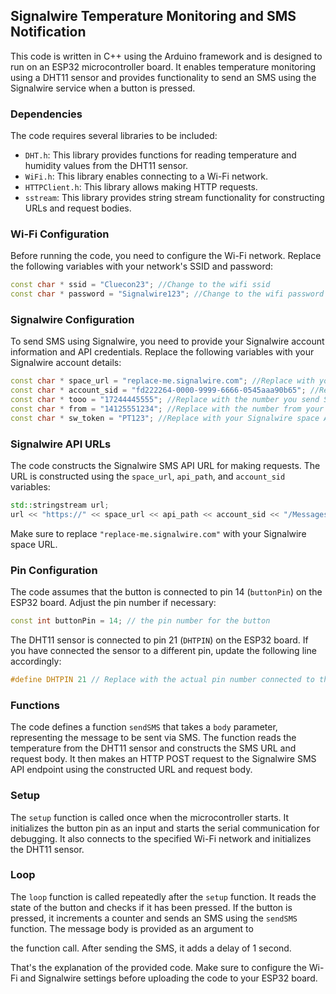 ## Signalwire Temperature Monitoring and SMS Notification

This code is written in C++ using the Arduino framework and is designed to run on an ESP32 microcontroller board. It enables temperature monitoring using a DHT11 sensor and provides functionality to send an SMS using the Signalwire service when a button is pressed.

### Dependencies

The code requires several libraries to be included:

- `DHT.h`: This library provides functions for reading temperature and humidity values from the DHT11 sensor.
- `WiFi.h`: This library enables connecting to a Wi-Fi network.
- `HTTPClient.h`: This library allows making HTTP requests.
- `sstream`: This library provides string stream functionality for constructing URLs and request bodies.

### Wi-Fi Configuration

Before running the code, you need to configure the Wi-Fi network. Replace the following variables with your network's SSID and password:

```cpp
const char * ssid = "Cluecon23"; //Change to the wifi ssid
const char * password = "Signalwire123"; //Change to the wifi password
```

### Signalwire Configuration

To send SMS using Signalwire, you need to provide your Signalwire account information and API credentials. Replace the following variables with your Signalwire account details:

```cpp
const char * space_url = "replace-me.signalwire.com"; //Replace with your Signalwire space name
const char * account_sid = "fd222264-0000-9999-6666-0545aaa90b65"; //Replace with your Signalwire space account sid
const char * tooo = "17244445555"; //Replace with the number you send SMS to
const char * from = "14125551234"; //Replace with the number from your Signalwire space
const char * sw_token = "PT123"; //Replace with your Signalwire space API Token
```

### Signalwire API URLs

The code constructs the Signalwire SMS API URL for making requests. The URL is constructed using the `space_url`, `api_path`, and `account_sid` variables:

```cpp
std::stringstream url;
url << "https://" << space_url << api_path << account_sid << "/Messages.json";
```

Make sure to replace `"replace-me.signalwire.com"` with your Signalwire space URL.

### Pin Configuration

The code assumes that the button is connected to pin 14 (`buttonPin`) on the ESP32 board. Adjust the pin number if necessary:

```cpp
const int buttonPin = 14; // the pin number for the button
```

The DHT11 sensor is connected to pin 21 (`DHTPIN`) on the ESP32 board. If you have connected the sensor to a different pin, update the following line accordingly:

```cpp
#define DHTPIN 21 // Replace with the actual pin number connected to the DHT11 sensor
```

### Functions

The code defines a function `sendSMS` that takes a `body` parameter, representing the message to be sent via SMS. The function reads the temperature from the DHT11 sensor and constructs the SMS URL and request body. It then makes an HTTP POST request to the Signalwire SMS API endpoint using the constructed URL and request body.

### Setup

The `setup` function is called once when the microcontroller starts. It initializes the button pin as an input and starts the serial communication for debugging. It also connects to the specified Wi-Fi network and initializes the DHT11 sensor.

### Loop

The `loop` function is called repeatedly after the `setup` function. It reads the state of the button and checks if it has been pressed. If the button is pressed, it increments a counter and sends an SMS using the `sendSMS` function. The message body is provided as an argument to

 the function call. After sending the SMS, it adds a delay of 1 second.

That's the explanation of the provided code. Make sure to configure the Wi-Fi and Signalwire settings before uploading the code to your ESP32 board.

